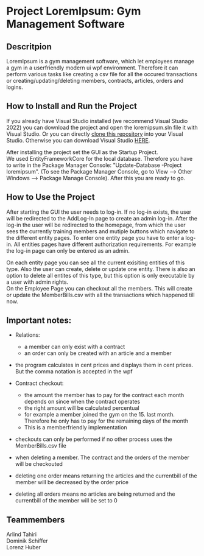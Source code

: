 # Project LoremIpsum: Gym Management Software

## Descritpion
LoremIpsum is a gym management software, which let employees manage a gym in a userfriendly modern ui wpf environment. Therefore it can perform various tasks like creating a csv file for all the occured transactions or creating/updating/deleting members, contracts, articles, orders and logins.

## How to Install and Run the Project
If you already have Visual Studio installed (we recommend Visual Studio 2022) you can download the project and open the loremipsum.sln file it with Visual Studio. Or you can directly [clone this repository](https://inf-git.fh-rosenheim.de/ap-wif-ws22/loremipsum.git) into your Visual Studio.
Otherwise you can download Visual Studio [HERE](https://visualstudio.microsoft.com/de/vs/).  
  
After installing the project set the GUI as the Startup Project.  
We used EntityFrameworkCore for the local database. Therefore you have to write in the Package Manager Console: "Update-Database -Project loremipsum". (To see the Package Manager Console, go to View --> Other Windows --> Package Manage Console). After this you are ready to go.

## How to Use the Project
After starting the GUI the user needs to log-in. If no log-in exists, the user will be redirected to the AddLog-In page to create an admin log-in. After the log-in the user will be redirected to the homepage, from which the user sees the currently training members and mutiple buttons which navigate to the different entity pages.
To enter one entity page you have to enter a log-in. All entities pages have different authorization requirements. For example the log-in page can only be entered as an admin.  
  
On each entity page you can see all the current exisiting entities of this type. Also the user can create, delete or update one entity. There is also an option to delete all entites of this type, but this option is only executable by a user with admin rights.  
On the Employee Page you can checkout all the members. This will create or update the MemberBills.csv with all the transactions which happened till now. 

## Important notes:
- Relations:
    - a member can only exist with a contract
    - an order can only be created with an article and a member
  
- the program calculates in cent prices and displays them in cent prices. But the comma notation is accepted in the wpf 
- Contract checkout:
    - the amount the member has to pay for the contract each month depends on since when the contract operates
    - the right amount will be calculated percentual
    - for example a member joined the gym on the 15. last month. Therefore he only has to pay for the remaining days of the month
    - This is a memberfriendly implementation
- checkouts can only be performed if no other process uses the MemberBills.csv file
- when deleting a member. The contract and the orders of the member will be checkouted
- deleting one order means returning the articles and the currentbill of the member will be decreased by the order price
- deleting all orders means no articles are being returned and the currentbill of the member will be set to 0

## Teammembers

Arlind Tahiri  
Dominik Schiffer  
Lorenz Huber
